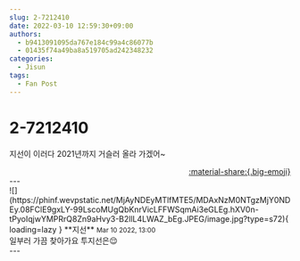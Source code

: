 ```yaml
---
slug: 2-7212410
date: 2022-03-10 12:59:30+09:00
authors:
  - b9413091095da767e184c99a4c86077b
  - 01435f74a49ba8a519705ad242348232
categories:
  - Jisun
tags:
  - Fan Post
---
```


# 2-7212410

<div class="post-container" markdown="1">
<div class="content-container md-sidebar__scrollwrap" markdown="1">

지선이 이러다 2021년까지 거슬러 올라 가겠어~

</div>
</div>

<div style="text-align: right;" markdown="1">
<a href="https://weverse.io/fromis9/fanpost/2-7212410" style="text-align: right;">:material-share:{.big-emoji}</a>
</div>
---

<div class="comments-container md-sidebar__scrollwrap" markdown="1">
<div class="comment" markdown="1">
<div class='id-container' markdown="1">
![](https://phinf.wevpstatic.net/MjAyNDEyMTlfMTE5/MDAxNzM0NTgzMjY0NDEy.08FClE9gxLY-99LscoMUgQbKnrVicLFFWSqmAi3eGLEg.hXV0n-tPyoIqjwYMPRrQ8Zn9aHvy3-B2llL4LWAZ_bEg.JPEG/image.jpg?type=s72){ loading=lazy }
**<span class="artist">지선</span>** <small>Mar 10 2022, 13:00</small><br>
</div>
<div class='comment-body' markdown="1">
일부러 가끔 찾아가요 투지선은😌<br>
</div>
</div>
</div>
---
